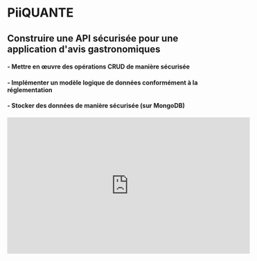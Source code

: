 # PiiQUANTE
## Construire une API sécurisée pour une application d'avis gastronomiques
#### - Mettre en œuvre des opérations CRUD de manière sécurisée
#### - Implémenter un modèle logique de données conformément à la réglementation
#### - Stocker des données de manière sécurisée (sur MongoDB)
<iframe width="560" height="315" src="https://www.youtube.com/embed/yBRJr2cYzCs" frameborder="0" allowfullscreen></iframe>

